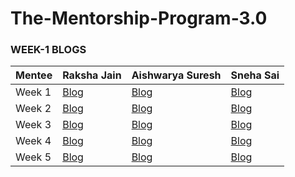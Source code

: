 # The-Mentorship-Program-3.0

### WEEK-1 BLOGS

| Mentee  | Raksha Jain | Aishwarya Suresh | Sneha Sai |
| ------------- | ------------- | ------------- | ------------- |
| Week 1  | [Blog](https://raksha-jain.medium.com/women-who-code-mentorship-program-3-0-week-1-b613e4d0e101)  | [Blog](https://aishwarya-suresh.medium.com/women-who-code-mentorship-program-3-0-week-1-4f90e78801bf)  | [Blog](https://snehasai01.medium.com/wwcd-mentorship-program-week-one-d1ac15fe4740)  |
| Week 2  | [Blog](https://raksha-jain.medium.com/women-who-code-mentorship-program-3-0-week-2-5c339a8c398a) | [Blog](https://aishwarya-suresh.medium.com/women-who-code-mentorship-program-week-2-2b2c3f6beb2d) | [Blog]() |
| Week 3  | [Blog]() | [Blog]() | [Blog]() |
| Week 4  | [Blog]() | [Blog]() | [Blog]() |
| Week 5  | [Blog]() | [Blog]() | [Blog]() |

